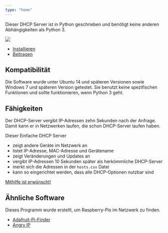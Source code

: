 ```yaml
---
type: "home"
---
```


Dieser DHCP Server ist in Python geschrieben und benötigt keine anderen
Abhängigkeiten als Python 3.

![](/img/windows-tk.png)

- [Installieren][2]
- [Beitragen][1]

## Kompatibilität

Die Software wurde unter Ubuntu 14 und späteren Versionen sowie Windows 7 und
späteren Version getestet. Sie benutzt keine spezifischen Funktionen und sollte
funktionieren, wenn Python 3 geht.

## Fähigkeiten

Der DHCP-Server vergibt IP-Adressen zehn Sekunden nach der Anfrage. Damit kann
er in Netzwerken laufen, die schon DHCP-Server laufen haben.

Dieser Einfache DHCP Server

- zeigt andere Geräte im Netzwerk an
- listet IP-Adresse, MAC-Adresse und Gerätename
- zeigt Veränderungen und Updates an
- vergibt IP-Adressen 10 Sekunden später als herkömmliche DHCP-Server
- merkt sich die Adressen in der `hosts.csv` Datei
- kann so eingerichtet werden, dass alle DHCP-Optionen nutzbar sind

[Mithilfe ist erwünscht!][1]

## Ähnliche Software

Dieses Programm wurde erstellt, um Raspberry-Pis im Netzwerk zu finden.

- [Adafruit-Pi-Finder](https://github.com/adafruit/Adafruit-Pi-Finder)
- [Angry IP](https://angryip.org/)

[1]: contribute
[2]: install
